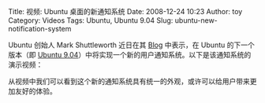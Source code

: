 Title: 视频: Ubuntu 桌面的新通知系统
Date: 2008-12-24 10:23
Author: toy
Category: Videos
Tags: Ubuntu, Ubuntu 9.04
Slug: ubuntu-new-notification-system

Ubuntu 创始人 Mark Shuttleworth 近日在其
[Blog](http://www.markshuttleworth.com/archives/253) 中表示，在 Ubuntu
的下一个版本（即 [Ubuntu
9.04](http://linuxtoy.org/tag/ubuntu-904)）中将实现一个新的用户通知系统。以下是该通知系统的演示视频：

从视频中我们可以看到这个新的通知系统具有统一的外观，或许可以给用户带来更加友好的体验。
